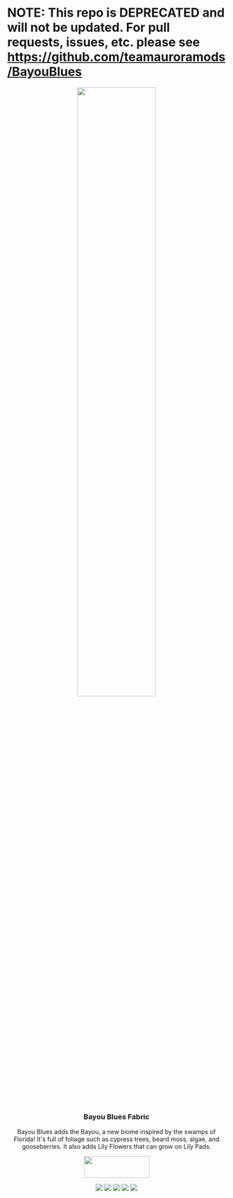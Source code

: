 # NOTE: This repo is DEPRECATED and will not be updated. For pull requests, issues, etc. please see https://github.com/teamauroramods/BayouBlues
<p align="center"><img src="https://raw.githubusercontent.com/teamauroramods/BayouBlues-Forge/master/src/main/resources/logo.png" width=60%></p>
<h3 align="center">Bayou Blues Fabric</h3>

<p align="center">Bayou Blues adds the Bayou, a new biome inspired by the swamps of Florida! It's full of foliage such as cypress trees, beard moss, algae, and gooseberries. It also adds Lily Flowers that can grow on Lily Pads.</p>
<p align="center">
  <a title="Fabric API" href="https://www.curseforge.com/minecraft/mc-mods/fabric-api">
    <img src="https://i.imgur.com/Ol1Tcf8.png" width="151" height="50" />
  </a>
</p>
<p align="center">
  <a href="https://discord.gg/VzXSCFp"><img src="https://img.shields.io/discord/440256241932173323?label=&color=898324&labelColor=76B92C&logo=Discord&logoColor=898324&style=for-the-badge"></a>
    <a href="https://twitter.com/teamauroramods"><img src="https://img.shields.io/twitter/follow/teamauroramods?label=&color=898324&labelColor=76B92C&logo=Twitter&logoColor=898324&style=for-the-badge"></a>
  <a href="https://www.curseforge.com/minecraft/mc-mods/bayou-blues-fabric"><img src="http://cf.way2muchnoise.eu/493949.svg?badge_style=for_the_badge"></a>
    <a href="https://github.com/teamauroramods/BayouBlues-Fabric/blob/1.17/LICENSE"><img src="https://img.shields.io/badge/License-All%20rights%20reserved-red.svg?style=for-the-badge&color=898324&labelColor=76B92C"></a>
    <a href="https://www.curseforge.com/minecraft/mc-mods/bayou-blues-fabric"><img src="http://cf.way2muchnoise.eu/versions/493949.svg?badge_style=for_the_badge"></a>
</p>


